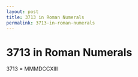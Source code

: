 ```yaml
---
layout: post
title: 3713 in Roman Numerals
permalink: 3713-in-roman-numerals
---
```


# 3713 in Roman Numerals

3713 = MMMDCCXIII
